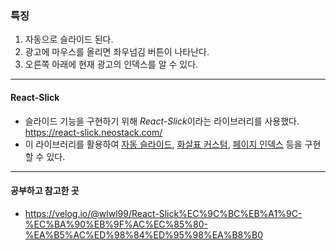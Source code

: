 ### 특징
 1. 자동으로 슬라이드 된다.
 2. 광고에 마우스를 올리면 좌우넘김 버튼이 나타난다.
 3. 오른쪽 아래에 현재 광고의 인덱스를 알 수 있다.

---

#### React-Slick
 + 슬라이드 기능을 구현하기 위해 *React-Slick*이라는 라이브러리를 사용했다. https://react-slick.neostack.com/
 + 이 라이브러리를 활용하여 <ins>자동 슬라이드</ins>, <ins>화살표 커스텀</ins>, <ins>페이지 인덱스</ins> 등을 구현할 수 있다. 

---

#### 공부하고 참고한 곳
 + https://velog.io/@wlwl99/React-Slick%EC%9C%BC%EB%A1%9C-%EC%BA%90%EB%9F%AC%EC%85%80-%EA%B5%AC%ED%98%84%ED%95%98%EA%B8%B0
